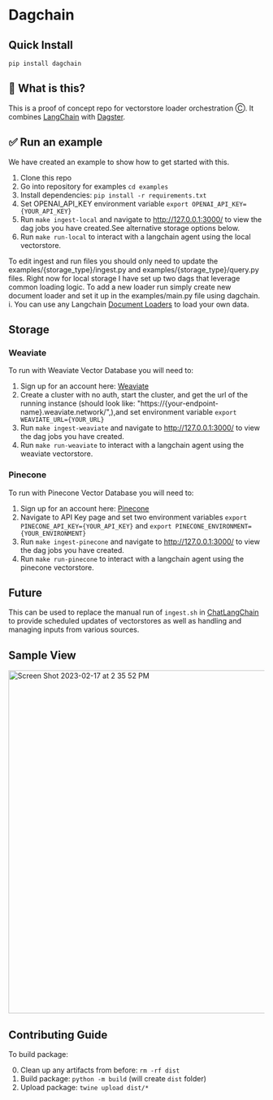 # Dagchain

## Quick Install

`pip install dagchain`

## 🤔 What is this?

This is a proof of concept repo for vectorstore loader orchestration Ⓒ.
It combines [LangChain](https://langchain.readthedocs.io/en/latest/) with [Dagster](https://docs.dagster.io/getting-started).

## ✅ Run an example

We have created an example to show how to get started with this.

1. Clone this repo
2. Go into repository for examples `cd examples`
3. Install dependencies: `pip install -r requirements.txt`
4. Set OPENAI_API_KEY environment variable `export OPENAI_API_KEY={YOUR_API_KEY}`
5. Run `make ingest-local` and navigate to http://127.0.0.1:3000/ to view the dag jobs you have created.See alternative storage options below.
6. Run `make run-local` to interact with a langchain agent using the local vectorstore.

To edit ingest and run files you should only need to update the examples/{storage_type}/ingest.py and examples/{storage_type}/query.py files. Right now for local storage I have set up two dags that leverage common loading logic. To add a new loader run simply create new document loader and set it up in the examples/main.py file using dagchain.
   i. You can use any Langchain [Document Loaders](https://langchain.readthedocs.io/en/latest/modules/document_loaders.html) to load your own data.


## Storage

### Weaviate
To run with Weaviate Vector Database you will need to:
1. Sign up for an account here: [Weaviate](https://weaviate.io/)
2. Create a cluster with no auth, start the cluster, and get the url of the running instance (should look like: "https://{your-endpoint-name}.weaviate.network/",),and set environment variable `export WEAVIATE_URL={YOUR_URL}`
4. Run `make ingest-weaviate` and navigate to http://127.0.0.1:3000/ to view the dag jobs you have created.
5. Run `make run-weaviate` to interact with a langchain agent using the weaviate vectorstore.


### Pinecone
To run with Pinecone Vector Database you will need to:
1. Sign up for an account here: [Pinecone](https://www.pinecone.io/)
2. Navigate to API Key page and set two environment variables `export PINECONE_API_KEY={YOUR_API_KEY}` and `export PINECONE_ENVIRONMENT={YOUR_ENVIRONMENT}`
4. Run `make ingest-pinecone` and navigate to http://127.0.0.1:3000/ to view the dag jobs you have created.
5. Run `make run-pinecone` to interact with a langchain agent using the pinecone vectorstore.

## Future

This can be used to replace the manual run of `ingest.sh` in [ChatLangChain](https://github.com/hwchase17/chat-langchain) to provide scheduled updates of vectorstores as well as handling and managing inputs from various sources.

## Sample View

<img width="675" alt="Screen Shot 2023-02-17 at 2 35 52 PM" src="https://user-images.githubusercontent.com/22759784/219800978-ee2ad358-82ad-4107-9afc-4cc86831a063.png">

## Contributing Guide

To build package:

0. Clean up any artifacts from before: `rm -rf dist`
1. Build package: `python -m build` (will create `dist` folder)
2. Upload package: `twine upload dist/*`
